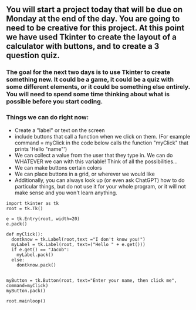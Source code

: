 ## You will start a project today that will be due on Monday at the end of the day. You are going to need to be creative for this project. At this point we have used Tkinter to create the layout of a calculator with buttons, and to create a 3 question quiz. 
### The goal for the next two days is to use Tkinter to create something new. It could be a game, it could be a quiz with some different elements, or it could be something else entirely. You will need to spend some time thinking about what is possible before you start coding. 

### Things we can do right now:
* Create a "label" or text on the screen
* include buttons that call a function when we click on them. (For example command = myClick in the code below calls the function "myClick" that prints 'Hello "name"') 
* We can collect a value from the user that they type in. We can do WHATEVER we can with this variable! Think of all the possibilities...
* We can make buttons certain colors
* We can place buttons in a grid, or wherever we would like
* Additionally, you can always look up (or even ask ChatGPT) how to do particular things, but do not use it for your whole program, or it will not make sense and you won't learn anything. 

```
import tkinter as tk
root = tk.Tk()

e = tk.Entry(root, width=20)
e.pack()

def myClick():
  dontknow = tk.Label(root,text ="I don't know you!")
  myLabel = tk.Label(root, text=("Hello " + e.get()))
  if e.get() == "Jacob":
    myLabel.pack()
  else:
    dontknow.pack()
  

myButton = tk.Button(root, text="Enter your name, then click me", command=myClick)
myButton.pack()

root.mainloop()
```
